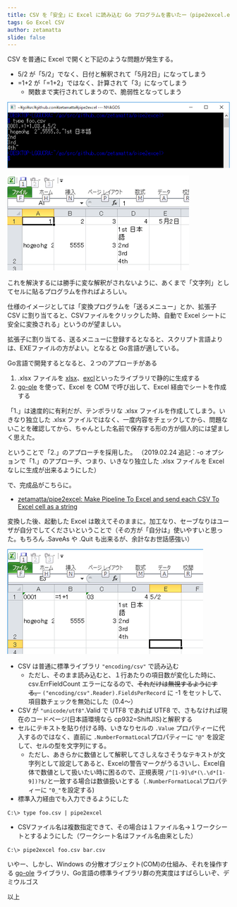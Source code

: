 ```yaml
---
title: CSV を「安全」に Excel に読み込む Go プログラムを書いたー（pipe2excel.exe）
tags: Go Excel CSV
author: zetamatta
slide: false
---
```

CSV を普通に Excel で開くと下記のような問題が発生する。

* 5/2 が「5/2」でなく、日付と解釈されて「5月2日」になってしまう
* =1+2 が「=1+2」ではなく、計算されて「3」になってしまう
    * 関数まで実行されてしまうので、脆弱性となってしまう

![foo-csv.png](95e4407c-e38b-4bb2-9ce1-6825a50002b5.png)

![image.png](0e6e10ee-4a84-4e70-b399-6a2cd85b01d6.png)

これを解決するには勝手に変な解釈がされないように、あくまで「文字列」としてセルに貼るプログラムを作ればよろしい。

仕様のイメージとしては「変換プログラムを「送るメニュー」とか、拡張子 CSV に割り当てると、CSVファイルをクリックした時、自動で Excel シートに安全に変換される」というのが望ましい。

拡張子に割り当てる、送るメニューに登録するとなると、スクリプト言語よりは、EXEファイルの方がよい。となると Go言語が適している。

Go言語で開発するとなると、２つのアプローチがある

1. .xlsx ファイルを [xlsx](https://github.com/tealeg/xlsx)、[excl](https://github.com/loadoff/excl)といったライブラリで静的に生成する
2. [go-ole](https://github.com/go-ole/go-ole) を使って、Excel を COM で呼び出して、Excel 経由でシートを作成する

「1.」は速度的に有利だが、テンポラリな .xlsx ファイルを作成してしまう。いきなり独立した .xlsx ファイルではなく、一度内容をチェックしてから、問題ないことを確認してから、ちゃんとした名前で保存する形の方が個人的には望ましく思えた。

ということで「2.」のアプローチを採用した。
（2019.02.24 追記：-o オプションで「1.」のアプローチ、つまり、いきなり独立した .xlsx ファイルを Excel なしに生成が出来るようにした）

で、完成品がこちらに。

* [zetamatta/pipe2excel: Make Pipeline To Excel and send each CSV To Excel cell as a string](https://github.com/zetamatta/pipe2excel)

変換した後、起動した Excel は敢えてそのままに。加工なり、セーブなりはユーザが自分でしてくださいということで（その方が「自分は」使いやすいと思った。もちろん .SaveAs や .Quit も出来るが、余計なお世話感強い）

![foo-xls.png](cff148c9-3097-480e-9da7-7c2e43c04381.png)

* CSV は普通に標準ライブラリ `"encoding/csv"` で読み込む
   * ただし、そのまま読み込むと、１行あたりの項目数が変化した時に、csv.ErrFieldCount エラーになるので、<del>それだけは無視するようにする。</del> `("encoding/csv".Reader).FieldsPerRecord` に -1 をセットして、項目数チェックを無効にした（0.4～）
* CSV が `"unicode/utf8"`.Valid で UTF8 であれば UTF8 で、さもなければ現在のコードページ(日本語環境なら cp932=ShiftJIS)と解釈する
* セルにテキストを貼り付ける時、いきなりセルの `.Value` プロパティーに代入するのではなく、直前に `.NumberFormatLocal`プロパティーに `"@"` を設定して、セルの型を文字列にする。
   * ただし、あきらかに数値として解釈してさしえなさそうなテキストが文字列として設定してあると、Excelの警告マークがうるさいし、Excel自体で数値として扱いたい時に困るので、正規表現 `/^[1-9]\d*(\.\d*[1-9])?$/`と一致する場合は数値扱いとする（`.NumberFormatLocal`プロパティーに `"0_"`を設定する)
* 標準入力経由でも入力できるようにした

```
C:\> type foo.csv | pipe2excel
```

* CSVファイル名は複数指定できて、その場合は１ファイル名→１ワークシートとするようにした（ワークシート名はファイル名由来とした）

```
C:\> pipe2excel foo.csv bar.csv
```

いやー、しかし、Windows の分散オブジェクト(COM)の仕組み、それを操作する [go-ole](https://github.com/go-ole/go-ole) ライブラリ、Go言語の標準ライブラリ群の充実度はすばらしいぞ、デミウルゴス

以上

